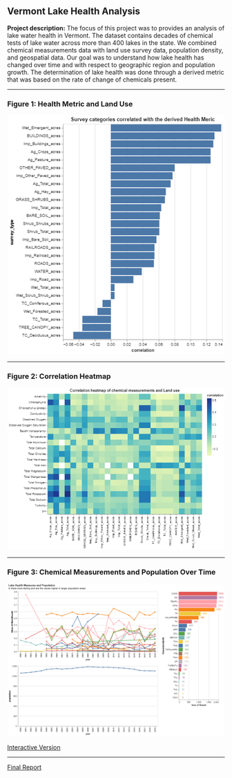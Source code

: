 ## Vermont Lake Health Analysis

**Project description:** The focus of this project was to provides an  analysis of lake water health in Vermont. The dataset contains decades of chemical tests of lake water across more than 400 lakes in the state. We combined chemical measurements data with land use survey data, population density, and geospatial data. Our goal was to understand how lake health has changed over time and with respect to geographic region and population growth. The determination of lake health was done through a derived metric that was based on the rate of change of chemicals present.

---
### Figure 1: Health Metric and Land Use
<img src="images/category_health_metric.png?raw=true">

---
### Figure 2: Correlation Heatmap
<img src="images/heatmap.png?raw=true">

---
### Figure 3: Chemical Measurements and Population Over Time
<img src="images/pop_over_time.png?raw=true">

[Interactive Version](/images/interactive_chem_data.html)

---
[Final Report](/pdfs/10-jeffols-azorin-alevink.pdf)